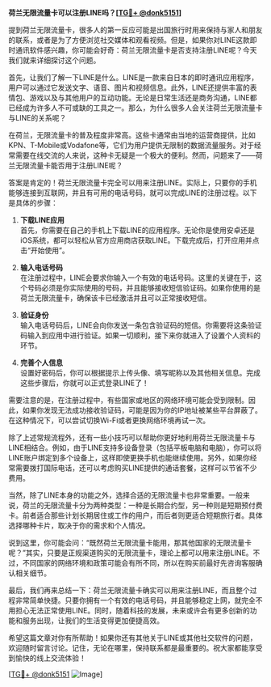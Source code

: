 **荷兰无限流量卡可以注册LINE吗？[[TG💪+ @donk5151](https://t.me/s/donk5151)]**

提到荷兰无限流量卡，很多人的第一反应可能是出国旅行时用来保持与家人和朋友的联系，或者是为了方便浏览社交媒体和观看视频。但是，如果你对LINE这款即时通讯软件感兴趣，你可能会好奇：荷兰无限流量卡是否支持注册LINE呢？今天我们就来详细探讨这个问题。

首先，让我们了解一下LINE是什么。LINE是一款来自日本的即时通讯应用程序，用户可以通过它发送文字、语音、图片和视频信息。此外，LINE还提供丰富的表情包、游戏以及与其他用户的互动功能。无论是日常生活还是商务沟通，LINE都已经成为许多人不可或缺的工具之一。那么，为什么很多人会关注荷兰无限流量卡与LINE的关系呢？

在荷兰，无限流量卡的普及程度非常高。这些卡通常由当地的运营商提供，比如KPN、T-Mobile或Vodafone等，它们为用户提供无限制的数据流量服务。对于经常需要在线交流的人来说，这种卡无疑是一个极大的便利。然而，问题来了——荷兰无限流量卡能否用于注册LINE呢？

答案是肯定的！荷兰无限流量卡完全可以用来注册LINE。实际上，只要你的手机能够连接到互联网，并且有可用的电话号码，就可以完成LINE的注册过程。以下是具体的步骤：

1. **下载LINE应用**  
   首先，你需要在自己的手机上下载LINE的应用程序。无论你是使用安卓还是iOS系统，都可以轻松从官方应用商店获取LINE。下载完成后，打开应用并点击“开始使用”。

2. **输入电话号码**  
   在注册过程中，LINE会要求你输入一个有效的电话号码。这里的关键在于，这个号码必须是你实际使用的号码，并且能够接收短信验证码。如果你使用的是荷兰无限流量卡，确保该卡已经激活并且可以正常接收短信。

3. **验证身份**  
   输入电话号码后，LINE会向你发送一条包含验证码的短信。你需要将这条验证码输入到应用中进行验证。如果一切顺利，接下来你就进入了设置个人资料的环节。

4. **完善个人信息**  
   设置好密码后，你可以根据提示上传头像、填写昵称以及其他相关信息。完成这些步骤后，你就可以正式登录LINE了！

需要注意的是，在注册过程中，有些国家或地区的网络环境可能会受到限制。因此，如果你发现无法成功接收验证码，可能是因为你的IP地址被某些平台屏蔽了。在这种情况下，可以尝试切换Wi-Fi或者更换网络环境再试一次。

除了上述常规流程外，还有一些小技巧可以帮助你更好地利用荷兰无限流量卡与LINE相结合。例如，由于LINE支持多设备登录（包括平板电脑和电脑），你可以将LINE账户绑定到多个设备上，这样即使更换手机也能继续使用。另外，如果你经常需要拨打国际电话，还可以考虑购买LINE提供的通话套餐，这样可以节省不少费用。

当然，除了LINE本身的功能之外，选择合适的无限流量卡也非常重要。一般来说，荷兰的无限流量卡分为两种类型：一种是长期合约型，另一种则是短期预付费卡。前者适合那些计划长期居住或工作的用户，而后者则更适合短期旅行者。具体选择哪种卡片，取决于你的需求和个人情况。

说到这里，你可能会问：“既然荷兰无限流量卡能用，那其他国家的无限流量卡呢？”其实，只要是正规渠道购买的无限流量卡，理论上都可以用来注册LINE。不过，不同国家的网络环境和政策可能会有所不同，所以在购买前最好先咨询客服确认相关细节。

最后，我们再来总结一下：荷兰无限流量卡确实可以用来注册LINE，而且整个过程非常简单快捷。只要你拥有一个有效的电话号码，并且能够稳定上网，就完全不用担心无法正常使用LINE。同时，随着科技的发展，未来或许会有更多创新的功能和服务出现，让我们的生活变得更加便捷高效。

希望这篇文章对你有所帮助！如果你还有其他关于LINE或其他社交软件的问题，欢迎随时留言讨论。记住，无论在哪里，保持联系都是最重要的。祝大家都能享受到愉快的线上交流体验！

[[TG💪+ @donk5151](https://t.me/s/donk5151) ![Image](https://i.postimg.cc/rwNCRYN7/Snipaste-2025-04-30-17-27-05.png)]